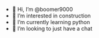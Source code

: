 - 👋 Hi, I’m @boomer9000
- 👀 I’m interested in construction
- 🌱 I’m currently learning python
- 💞️ I’m looking to just have a chat

<!---
boomer9000/boomer9000 is a ✨ special ✨ repository because its `README.md` (this file) appears on your GitHub profile.
You can click the Preview link to take a look at your changes.
--->
